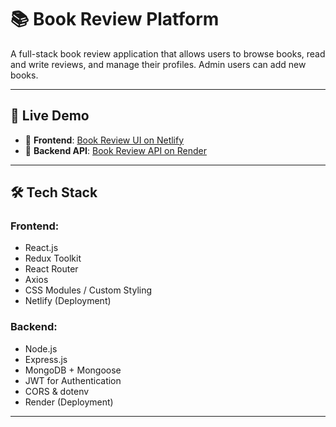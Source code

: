 # 📚 Book Review Platform

A full-stack book review application that allows users to browse books, read and write reviews, and manage their profiles. Admin users can add new books.

---

## 🚀 Live Demo

- 🔗 **Frontend**: [Book Review UI on Netlify](https://myassignments-bookreview.netlify.app/)
- 🔗 **Backend API**: [Book Review API on Render](https://book-review-1kdg.onrender.com/)

---

## 🛠️ Tech Stack

### Frontend:
- React.js
- Redux Toolkit
- React Router
- Axios
- CSS Modules / Custom Styling
- Netlify (Deployment)

### Backend:
- Node.js
- Express.js
- MongoDB + Mongoose
- JWT for Authentication
- CORS & dotenv
- Render (Deployment)

---

